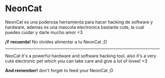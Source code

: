 # NeonCat

NeonCat es una poderosa herramienta para hacer hacking de software y hardware, ademas es una mascota electronica bastante cute, la cual puedes cuidar y darle mucho amor <3


__¡Y recuerda!__ No olvides alimentar a tu NeonCat ;D

---
NeoCat it's a powerful hardware and software hacking tool, also it's a very cute electronic pet which you can take care and give a lot of lovee! <3

__And remember!__ don't forget to feed your NeonCat ;D